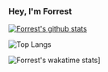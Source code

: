 ### Hey, I'm Forrest

[![Forrest's github stats](https://github-readme-stats.vercel.app/api?username=forrestburton)](https://github.com/forrestburton/github-readme-stats)

![Top Langs](https://github-readme-stats.vercel.app/api/top-langs/?username=forrestburton&layout=compact)

![Forrest's wakatime stats](https://github-readme-stats.vercel.app/api/wakatime?username=@forrestburton)]
